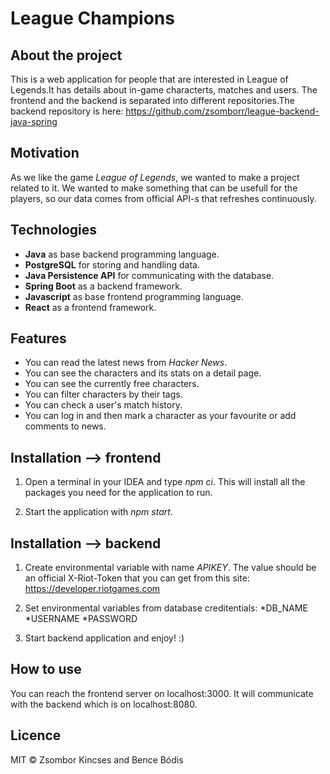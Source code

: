 # League Champions

## About the project

This is a web application for people that are interested in League of Legends.It has details about in-game characterts, matches and users.
The frontend and the backend is separated into different repositories.The backend repository is here: https://github.com/zsomborr/league-backend-java-spring

## Motivation

As we like the game *League of Legends*, we wanted to make a project related to it. We wanted to make something that can be usefull for the players, so our data comes from official API-s that refreshes continuously.

## Technologies

* __Java__ as base backend programming language.
* __PostgreSQL__ for storing and handling data.
* __Java Persistence API__ for communicating with the database.
* __Spring Boot__ as a backend framework.
* __Javascript__ as base frontend programming language.
* __React__ as a frontend framework.

## Features

* You can read the latest news from *Hacker News*.
* You can see the characters and its stats on a detail page.
* You can see the currently free characters.
* You can filter characters by their tags.
* You can check a user's match history.
* You can log in and then mark a character as your favourite or add comments to news.

## Installation --> frontend

1. Open a terminal in your IDEA and type *npm ci*. This will install all the packages you need for the application to run.

2. Start the application with *npm start*.

## Installation --> backend

1. Create environmental variable with name *APIKEY*. The value should be an official X-Riot-Token that you can get from this site: https://developer.riotgames.com
	
2. Set environmental variables from database creditentials:
    *DB_NAME
    *USERNAME
    *PASSWORD

3. Start backend application and enjoy! :)

## How to use

You can reach the frontend server on localhost:3000. It will communicate with the backend which is on localhost:8080.

## Licence

MIT © Zsombor Kincses and Bence Bódis

